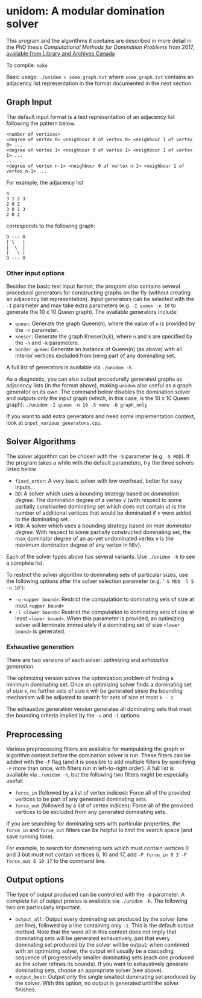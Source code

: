 # unidom: A modular domination solver

This program and the algorithms it contains are described in more detail in the PhD thesis _Computational Methods for Domination Problems_ from 2017, [available from Library and Archives Canada](https://library-archives.canada.ca/eng/services/services-libraries/theses/Pages/item.aspx?idNumber=1199659634)

To compile:
`make`

Basic usage: 
`./unidom < some_graph.txt`
where `some_graph.txt` contains an adjacency list representation in the format documented in the next section.

## Graph Input

The default input format is a text representation of an adjacency list following the pattern below.
```
<number of vertices>
<degree of vertex 0> <neighbour 0 of vertex 0> <neighbour 1 of vertex 0> ...
<degree of vertex 1> <neighbour 0 of vertex 1> <neighbour 1 of vertex 1> ...
...
<degree of vertex n-1> <neighbour 0 of vertex n-1> <neighbour 1 of vertex n-1> ...
```

For example, the adjacency list 
```
4
3 1 2 3
2 0 2
3 0 1 3
2 0 2
```
corresponds to the following graph:
```
O --- O
| \   |
|  \  |
|   \ |
O --- O
```

### Other input options

Besides the basic text input format, the program also contains several procedural generators for constructing graphs on the fly (without creating an adjacency list representation). Input generators can be selected with the `-I` parameter and may take extra parameters (e.g. `-I queen -n 10` to generate the 10 x 10 Queen graph). The available generators include:
 - `queen`: Generate the graph Queen(n), where the value of `n` is provided by the `-n` parameter.
 - `kneser`: Generate the graph Kneser(n,k), where `n` and `k` are specified by the `-n` and `-k` parameters.
 - `border_queen`: Generate an instance of Queen(n) (as above) with all interior vertices excluded from being part of any dominating set.

A full list of generators is available via `./unidom -h`. 

As a diagnostic, you can also output procedurally generated graphs as adjacency lists (in the format above), making `unidom` also useful as a graph generator on its own. The command below disables the domination solver and outputs only the input graph (which, in this case, is the 10 x 10 Queen graph):
`./unidom -I queen -n 10 -S none -O graph_only`

If you want to add extra generators and need some implementation context, look at `input_various_generators.cpp`.


## Solver Algorithms
The solver algorithm can be chosen with the `-S` parameter (e.g. `-S MDD`). If the program takes
a while with the default parameters, try the three solvers listed below
 - `fixed_order`: A very basic solver with low overhead, better for easy inputs.
 - `DD`: A solver which uses a bounding strategy based on _domination degree_. The domination degree of a vertex _v_ (with respect to some partially constructed dominating set which does not contain _v_) is the number of additional vertices that would be dominated if _v_ were added to the dominating set.
 - `MDD`: A solver which uses a bounding strategy based on _max dominator degree_. With respect to some partially constructed dominating set, the max dominator degree of an as-yet undominated vertex _v_ is the maximum domination degree of any vertex in N\[_v_\].

Each of the solver types above has several variants. Use `./unidom -h` to see a complete list.

To restrict the solver algorithm to dominating sets of particular sizes, use the following options after the solver selection parameter (e.g. '`-S MDD -l 5 -u 10`'):
 - `-u <upper bound>`: Restrict the computation to dominating sets of size at most `<upper bound>`
 - `-l <lower bound>`: Restrict the computation to dominating sets of size at least `<lower bound>`. When this parameter is provided, an optimizing solver will terminate immediately if a dominating set of size `<lower bound>` is generated.

### Exhaustive generation
There are two versions of each solver: _optimizing_ and _exhaustive generation_. 

The optimizing version solves the optimization problem of finding a minimum dominating set. Once an optimizing solver finds a dominating set of size `k`, no further sets of size `k` will be generated since the bounding mechanism will be adjusted to search for sets of size at most `k - 1`. 

The exhaustive generation version generates all dominating sets that meet the bounding criteria implied by the `-u` and `-l` options.

## Preprocessing
Various preprocessing filters are available for manipulating the graph or algorithm context before the domination solver is run. These filters can be added with the `-F` flag (and it is possible to add multiple filters by specifying `-F` more than once, with filters run in left-to-right order). A full list is available via `./unidom -h`, but the following two filters might be especially useful:
 - `force_in` (followed by a list of vertex indices): Force all of the provided vertices to be part of any generated dominating sets.
 - `force_out` (followed by a list of vertex indices): Force all of the provided vertices to be excluded from any generated dominating sets.

If you are searching for dominating sets with particular properties, the `force_in` and `force_out` filters can be helpful to limit the search space (and save running time).

For example, to search for dominating sets which must contain vertices 0 and 3 but must not contain vertices 6, 10 and 17, add `-F force_in 0 3 -F force_out 6 10 17` to the command line.

## Output options
The type of output produced can be controlled with the `-O` parameter. A complete list of output proxies is available via `./unidom -h`. The following two are particularly important.
 - `output_all`: Output every dominating set produced by the solver (one per line), followed by a line containing only `-1`. This is the default output method. Note that the word _all_ in this context does not imply that dominating sets will be generated exhaustively, just that every dominating set produced by the solver will be output; when combined with an optimizing solver, the output will usually be a cascading sequence of progressively smaller dominating sets (each one produced as the solver refines its bounds). If you want to exhaustively generate dominating sets, choose an appropriate solver (see above).
  - `output_best`: Output only the single smallest dominating set produced by the solver. With this option, no output is generated until the solver finishes.